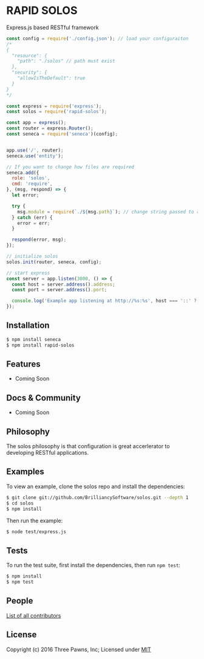 # RAPID SOLOS

  Express.js based RESTful framework

```js
const config = require('./config.json'); // load your configuraiton
/*
{
  "resource": {
    "path": "./solos" // path must exist
  },
  "security": {
    "allowIsTheDefault": true
  }
}
*/

const express = require('express');
const solos = require('rapid-solos');

const app = express();
const router = express.Router();
const seneca = require('seneca')(config);


app.use('/', router);
seneca.use('entity');

// If you want to change how files are required
seneca.add({
  role: 'solos',
  cmd: 'require',
}, (msg, respond) => {
  let error;

  try {
    msg.module = require(`./${msg.path}`); // change string passed to require()
  } catch (err) {
    error = err;
  }

  respond(error, msg);
});

// initialize solos
solos.init(router, seneca, config);

// start express
const server = app.listen(3000, () => {
  const host = server.address().address;
  const port = server.address().port;

  console.log('Example app listening at http://%s:%s', host === '::' ? 'localhost' : host, port);
});
```

## Installation

```bash
$ npm install seneca
$ npm install rapid-solos
```

## Features

  * Coming Soon

## Docs & Community

  * Coming Soon

## Philosophy

  The solos philosophy is that configuration is great accerlerator to developing RESTful applications.

## Examples

  To view an example, clone the solos repo and install the dependencies:

```bash
$ git clone git://github.com/BrilliancySoftware/solos.git --depth 1
$ cd solos
$ npm install
```

  Then run the example:

```bash
$ node test/express.js
```

## Tests

  To run the test suite, first install the dependencies, then run `npm test`:

```bash
$ npm install
$ npm test
```

## People

[List of all contributors](https://github.com/BrilliancySoftware/solos/graphs/contributors)

## License

  Copyright (c) 2016 Three Pawns, Inc;
  Licensed under [MIT](LICENSE)
